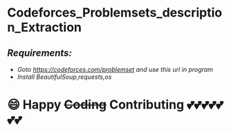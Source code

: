 # Codeforces_Problemsets_description_Extraction

## ***Requirements:***
   -  *Goto https://codeforces.com/problemset and use this url in program*
   -  *Install BeautifulSoup,requests,os*
      
      
 # :smile: Happy ~~Coding~~ Contributing :two_hearts::two_hearts::two_hearts::two_hearts::two_hearts::two_hearts::two_hearts:
